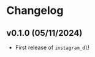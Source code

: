 # Changelog

<!--next-version-placeholder-->

## v0.1.0 (05/11/2024)

- First release of `instagram_dl`!